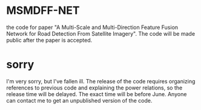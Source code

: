 # MSMDFF-NET
the code for paper "A Multi-Scale and Multi-Direction Feature Fusion Network for Road Detection From Satellite Imagery".  The code will be made public after the paper is accepted.
# sorry
I'm very sorry, but I've fallen ill. The release of the code requires organizing references to previous code and explaining the power relations, so the release time will be delayed. The exact time will be before June. Anyone can contact me to get an unpublished version of the code.
